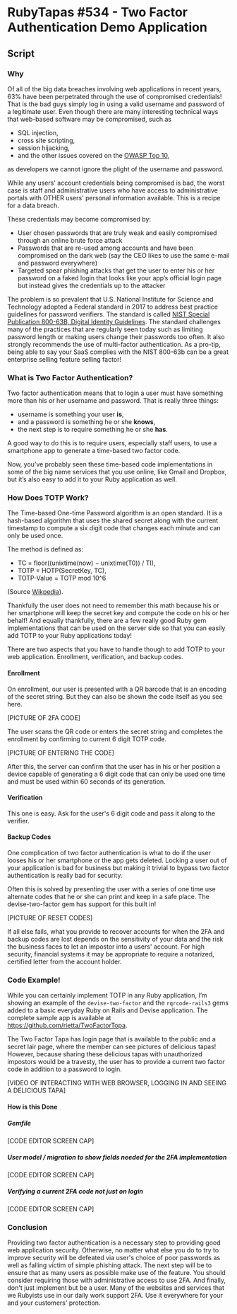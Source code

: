 # RubyTapas #534 - Two Factor Authentication Demo Application

## Script

### Why
Of all of the big data breaches involving web applications in recent years, 63% have been perpetrated through the use of compromised credentials! That is the bad guys simply log in using a valid username and password of a legitimate user. Even though there are many interesting technical ways that web-based software may be compromised, such as
- SQL injection,
- cross site scripting,
- session hijacking,
- and the other issues covered on the [OWASP Top 10](https://www.owasp.org/index.php/Category:OWASP_Top_Ten_Project),

as developers we cannot ignore the plight of the username and password.

While any users' account credentials being compromised is bad, the worst case is staff and administrative users who have access to administrative portals with OTHER users' personal information available. This is a recipe for a data breach.

These credentials may become compromised by:
- User chosen passwords that are truly weak and easily compromised through an online brute force attack
- Passwords that are re-used among accounts and have been compromised on the dark web (say the CEO likes to use the same e-mail and password everywhere)
- Targeted spear phishing attacks that get the user to enter his or her password on a faked login that looks like your app’s official login page but instead gives the credentials up to the attacker

The problem is so prevalent that U.S. National Institute for Science and Technology adopted a Federal standard in 2017 to address best practice guidelines for password verifiers. The standard is called [NIST Special Publication 800-63B, Digital Identity Guidelines](https://pages.nist.gov/800-63-3/sp800-63b.html). The standard challenges many of the practices that are regularly seen today such as limiting password length or making users change their passwords too often. It also strongly recommends the use of multi-factor authentication. As a pro-tip, being able to say your SaaS complies with the NIST 800-63b can be a great enterprise selling feature selling factor!

### What is Two Factor Authentication?

Two factor authentication means that to login a user must have something more than his or her username and password. That is really three things:
- username is something your user **is**,
- and a password is something he or she **knows**,
- the next step is to require something he or she **has**.

A good way to do this is to require users, especially staff users, to use a smartphone app to generate a time-based two factor code.

Now, you’ve probably seen these time-based code implementations in some of the big name services that you use online, like Gmail and Dropbox, but it’s also easy to add it to your Ruby application as well.

### How Does TOTP Work?
The Time-based One-time Password algorithm is an open standard. It is a hash-based algorithm that uses the shared secret along with the current timestamp to compute a six digit code that changes each minute and can only be used once.  

The method is defined as:

- TC = floor((unixtime(now) − unixtime(T0)) / TI),
- TOTP = HOTP(SecretKey, TC),
- TOTP-Value = TOTP mod 10^6

(Source [Wikpedia](https://en.wikipedia.org/wiki/Time-based_One-time_Password_algorithm)).

Thankfully the user does not need to remember this math because his or her smartphone will keep the secret key and compute the code on his or her behalf! And equally thankfully, there are a few really good Ruby gem implementations that can be used on the server side so that you can easily add TOTP to your Ruby applications today!

There are two aspects that you have to handle though to add TOTP to your web application. Enrollment, verification, and backup codes.

#### Enrollment

On enrollment, our user is presented with a QR barcode that is an encoding of the secret string. But they can also be shown the code itself as you see here.

[PICTURE OF 2FA CODE]

The user scans the QR code or enters the secret string and completes the enrollment by confirming to current 6 digit TOTP code.  

[PICTURE OF ENTERING THE CODE]

After this, the server can confirm that the user has in his or her position a device capable of generating a 6 digit code that can only be used one time and must be used within 60 seconds of its generation.

#### Verification

This one is easy. Ask for the user's 6 digit code and pass it along to the verifier.

#### Backup Codes

One complication of two factor authentication is what to do if the user looses his or her smartphone or the app gets deleted. Locking a user out of your application is bad for business but making it trivial to bypass two factor authentication is really bad for security.

Often this is solved by presenting the user with a series of one time use alternate codes that he or she can print and keep in a safe place. The devise-two-factor gem has support for this built in!

[PICTURE OF RESET CODES]

If all else fails, what you provide to recover accounts for when the 2FA and backup codes are lost depends on the sensitivity of your data and the risk the business faces to let an impostor into a users' account. For high security, financial systems it may be appropriate to require a notarized, certified letter from the account holder.

### Code Example!
While you can certainly implement TOTP in any Ruby application, I’m showing an example of the `devise-two-factor` and the `rqrcode-rails3` gems added to a basic everyday Ruby on Rails and Devise application. The complete sample app is available at https://github.com/rietta/TwoFactorTopa.

The Two Factor Tapa has login page that is available to the public and a secret lair page, where the member can see pictures of delicious tapas! However, because sharing these delicious tapas with unauthorized impostors would be a travesty, the user has to provide a current two factor code in addition to a password to login.

[VIDEO OF INTERACTING WITH WEB BROWSER, LOGGING IN AND SEEING A DELICIOUS TAPA]

#### How is this Done

##### Gemfile
[CODE EDITOR SCREEN CAP]

##### User model / migration to show fields needed for the 2FA implementation
[CODE EDITOR SCREEN CAP]

##### Verifying a current 2FA code not just on login
[CODE EDITOR SCREEN CAP]

### Conclusion

Providing two factor authentication is a necessary step to providing good web application security. Otherwise, no matter what else you do to try to improve security will be defeated via user's choice of poor passwords as well as falling victim of simple phishing attack. The next step will be to ensure that as many users as possible make use of the feature. You should consider requiring those with administrative access to use 2FA.  And finally, don't just implement but be a user. Many of the websites and services that we Rubyists use in our daily work support 2FA. Use it everywhere for your and your customers' protection.
